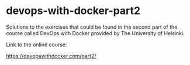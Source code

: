# devops-with-docker-part2

Solutions to the exercises that could be found in the second part of the course called DevOps with Docker provided by The University of Helsinki.

Link to the online course: 

https://devopswithdocker.com/part2/